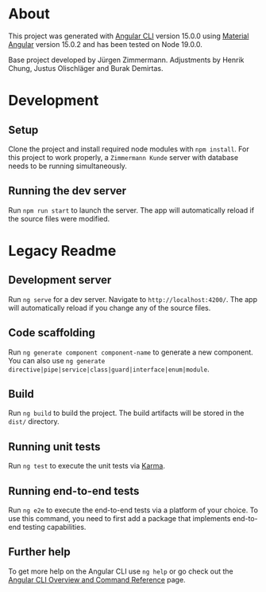 # About

This project was generated with [Angular CLI](https://github.com/angular/angular-cli) version 15.0.0 using [Material Angular](https://material.angular.io/) version 15.0.2 and has been tested on Node 19.0.0.

Base project developed by Jürgen Zimmermann. Adjustments by Henrik Chung, Justus Olischläger and Burak Demirtas.

# Development
## Setup
Clone the project and install required node modules with `npm install`.
For this project to work properly, a `Zimmermann Kunde` server with database needs to be running simultaneously.

## Running the dev server
Run `npm run start` to launch the server. The app will automatically reload if the source files were modified.

# Legacy Readme
## Development server

Run `ng serve` for a dev server. Navigate to `http://localhost:4200/`. The app will automatically reload if you change any of the source files.

## Code scaffolding

Run `ng generate component component-name` to generate a new component. You can also use `ng generate directive|pipe|service|class|guard|interface|enum|module`.

## Build

Run `ng build` to build the project. The build artifacts will be stored in the `dist/` directory.

## Running unit tests

Run `ng test` to execute the unit tests via [Karma](https://karma-runner.github.io).

## Running end-to-end tests

Run `ng e2e` to execute the end-to-end tests via a platform of your choice. To use this command, you need to first add a package that implements end-to-end testing capabilities.

## Further help

To get more help on the Angular CLI use `ng help` or go check out the [Angular CLI Overview and Command Reference](https://angular.io/cli) page.
